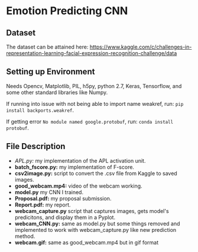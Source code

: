 # Emotion Predicting CNN

## Dataset

The dataset can be attained here: https://www.kaggle.com/c/challenges-in-representation-learning-facial-expression-recognition-challenge/data

## Setting up Environment

Needs Opencv, Matplotlib, PIL, h5py, python 2.7, Keras, Tensorflow, and some other standard libraries like Numpy.

If running into issue with not being able to import name weakref, run: `pip install backports.weakref`.

If getting error `No module named google.protobuf`, run: `conda install protobuf`.

## File Description
* **APL.py*:* my implementation of the APL activation unit.
* **batch_fscore.py:** my implementation of F-score.
* **csv2image.py:** script to convert the .csv file from Kaggle to saved images.
* **good_webcam.mp4:** video of the webcam working.
* **model.py** my CNN I trained.
* **Proposal.pdf:** my proposal submission.
* **Report.pdf:** my report.
* **webcam_capture.py** script that captures images, gets model's predicitons, and display them in a Pyplot.
* **webcam_CNN.py:** same as model.py but some things removed and implemented to work with webcam_capture.py like new prediction method.
* **webcam.gif:** same as good_webcam.mp4 but in gif format
